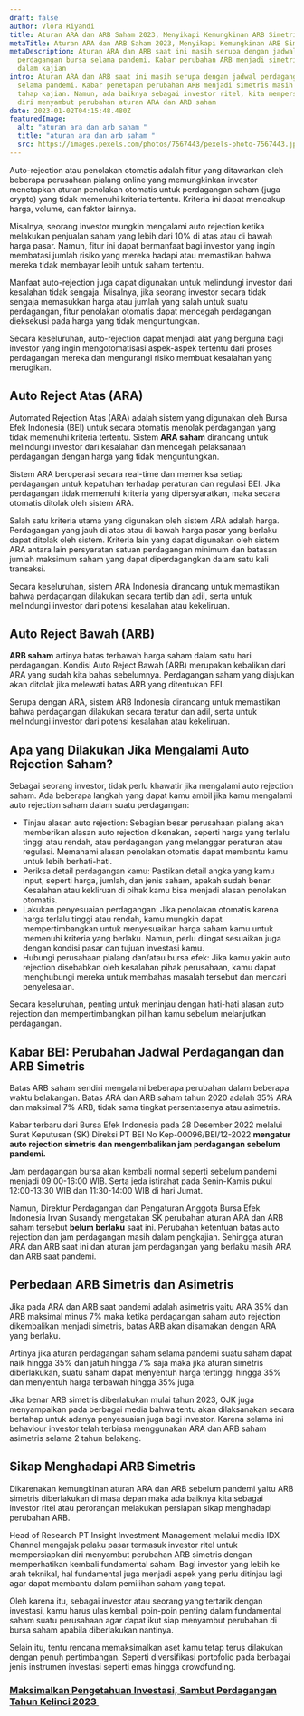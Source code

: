 ```yaml
---
draft: false
author: Vlora Riyandi
title: Aturan ARA dan ARB Saham 2023, Menyikapi Kemungkinan ARB Simetris
metaTitle: Aturan ARA dan ARB Saham 2023, Menyikapi Kemungkinan ARB Simetris
metaDescription: Aturan ARA dan ARB saat ini masih serupa dengan jadwal
  perdagangan bursa selama pandemi. Kabar perubahan ARB menjadi simetris masih
  dalam kajian
intro: Aturan ARA dan ARB saat ini masih serupa dengan jadwal perdagangan bursa
  selama pandemi. Kabar penetapan perubahan ARB menjadi simetris masih dalam
  tahap kajian. Namun, ada baiknya sebagai investor ritel, kita mempersiapkan
  diri menyambut perubahan aturan ARA dan ARB saham
date: 2023-01-02T04:15:48.480Z
featuredImage:
  alt: "aturan ara dan arb saham "
  title: "aturan ara dan arb saham "
  src: https://images.pexels.com/photos/7567443/pexels-photo-7567443.jpeg?auto=compress&cs=tinysrgb&w=1260&h=750&dpr=2
---
```

Auto-rejection atau penolakan otomatis adalah fitur yang ditawarkan oleh beberapa perusahaan pialang online yang memungkinkan investor menetapkan aturan penolakan otomatis untuk perdagangan saham (juga crypto) yang tidak memenuhi kriteria tertentu. Kriteria ini dapat mencakup harga, volume, dan faktor lainnya.

Misalnya, seorang investor mungkin mengalami auto rejection ketika melakukan penjualan saham yang lebih dari 10% di atas atau di bawah harga pasar. Namun, fitur ini dapat bermanfaat bagi investor yang ingin membatasi jumlah risiko yang mereka hadapi atau memastikan bahwa mereka tidak membayar lebih untuk saham tertentu.

Manfaat auto-rejection juga dapat digunakan untuk melindungi investor dari kesalahan tidak sengaja. Misalnya, jika seorang investor secara tidak sengaja memasukkan harga atau jumlah yang salah untuk suatu perdagangan, fitur penolakan otomatis dapat mencegah perdagangan dieksekusi pada harga yang tidak menguntungkan.

Secara keseluruhan, auto-rejection dapat menjadi alat yang berguna bagi investor yang ingin mengotomatisasi aspek-aspek tertentu dari proses perdagangan mereka dan mengurangi risiko membuat kesalahan yang merugikan.

## Auto Reject Atas (ARA)

Automated Rejection Atas (ARA) adalah sistem yang digunakan oleh Bursa Efek Indonesia (BEI) untuk secara otomatis menolak perdagangan yang tidak memenuhi kriteria tertentu. Sistem **ARA saham** dirancang untuk melindungi investor dari kesalahan dan mencegah pelaksanaan perdagangan dengan harga yang tidak menguntungkan.

Sistem ARA beroperasi secara real-time dan memeriksa setiap perdagangan untuk kepatuhan terhadap peraturan dan regulasi BEI. Jika perdagangan tidak memenuhi kriteria yang dipersyaratkan, maka secara otomatis ditolak oleh sistem ARA.

Salah satu kriteria utama yang digunakan oleh sistem ARA adalah harga. Perdagangan yang jauh di atas atau di bawah harga pasar yang berlaku dapat ditolak oleh sistem. Kriteria lain yang dapat digunakan oleh sistem ARA antara lain persyaratan satuan perdagangan minimum dan batasan jumlah maksimum saham yang dapat diperdagangkan dalam satu kali transaksi.

Secara keseluruhan, sistem ARA Indonesia dirancang untuk memastikan bahwa perdagangan dilakukan secara tertib dan adil, serta untuk melindungi investor dari potensi kesalahan atau kekeliruan.

## Auto Reject Bawah (ARB)

**ARB saham** artinya batas terbawah harga saham dalam satu hari perdagangan. Kondisi Auto Reject Bawah (ARB) merupakan kebalikan dari ARA yang sudah kita bahas sebelumnya. Perdagangan saham yang diajukan akan ditolak jika melewati batas ARB yang ditentukan BEI.

Serupa dengan ARA, sistem ARB Indonesia dirancang untuk memastikan bahwa perdagangan dilakukan secara teratur dan adil, serta untuk melindungi investor dari potensi kesalahan atau kekeliruan.

## Apa yang Dilakukan Jika Mengalami Auto Rejection Saham?

Sebagai seorang investor, tidak perlu khawatir jika mengalami auto rejection saham. Ada beberapa langkah yang dapat kamu ambil jika kamu mengalami auto rejection saham dalam suatu perdagangan:

* Tinjau alasan auto rejection: Sebagian besar perusahaan pialang akan memberikan alasan auto rejection dikenakan, seperti harga yang terlalu tinggi atau rendah, atau perdagangan yang melanggar peraturan atau regulasi. Memahami alasan penolakan otomatis dapat membantu kamu untuk lebih berhati-hati.
* Periksa detail perdagangan kamu: Pastikan detail angka yang kamu input, seperti harga, jumlah, dan jenis saham, apakah sudah benar. Kesalahan atau kekliruan di pihak kamu bisa menjadi alasan penolakan otomatis.
* Lakukan penyesuaian perdagangan: Jika penolakan otomatis karena harga terlalu tinggi atau rendah, kamu mungkin dapat mempertimbangkan untuk menyesuaikan harga saham kamu untuk memenuhi kriteria yang berlaku. Namun, perlu diingat sesuaikan juga dengan kondisi pasar dan tujuan investasi kamu.
* Hubungi perusahaan pialang dan/atau bursa efek: Jika kamu yakin auto rejection disebabkan oleh kesalahan pihak perusahaan, kamu dapat menghubungi mereka untuk membahas masalah tersebut dan mencari penyelesaian.

Secara keseluruhan, penting untuk meninjau dengan hati-hati alasan auto rejection dan mempertimbangkan pilihan kamu sebelum melanjutkan perdagangan.

## Kabar BEI: Perubahan Jadwal Perdagangan dan ARB Simetris

Batas ARB saham sendiri mengalami beberapa perubahan dalam beberapa waktu belakangan. Batas ARA dan ARB saham tahun 2020 adalah 35% ARA dan maksimal 7% ARB, tidak sama tingkat persentasenya atau asimetris.

Kabar terbaru dari Bursa Efek Indonesia pada 28 Desember 2022 melalui Surat Keputusan (SK) Direksi PT BEI No Kep-00096/BEI/12-2022 **mengatur auto rejection simetris dan mengembalikan jam perdagangan sebelum pandemi.** 

Jam perdagangan bursa akan kembali normal seperti sebelum pandemi menjadi 09:00-16:00 WIB. Serta jeda istirahat pada Senin-Kamis pukul 12:00-13:30 WIB dan 11:30-14:00 WIB di hari Jumat.

Namun, Direktur Perdagangan dan Pengaturan Anggota Bursa Efek Indonesia Irvan Susandy mengatakan SK perubahan aturan ARA dan ARB saham tersebut **belum berlaku** saat ini. Perubahan ketentuan batas auto rejection dan jam perdagangan masih dalam pengkajian. Sehingga aturan ARA dan ARB saat ini dan aturan jam perdagangan yang berlaku masih ARA dan ARB saat pandemi.

## Perbedaan ARB Simetris dan Asimetris

Jika pada ARA dan ARB saat pandemi adalah asimetris yaitu ARA 35% dan ARB maksimal minus 7% maka ketika perdagangan saham auto rejection dikembalikan menjadi simetris, batas ARB akan disamakan dengan ARA yang berlaku. 

Artinya jika aturan perdagangan saham selama pandemi suatu saham dapat naik hingga 35% dan jatuh hingga 7% saja maka jika aturan simetris diberlakukan, suatu saham dapat menyentuh harga tertinggi hingga 35% dan menyentuh harga terbawah hingga 35% juga. 

Jika benar ARB simetris diberlakukan mulai tahun 2023, OJK juga menyampaikan pada berbagai media bahwa tentu akan dilaksanakan secara bertahap untuk adanya penyesuaian juga bagi investor. Karena selama ini behaviour investor telah terbiasa menggunakan ARA dan ARB saham asimetris selama 2 tahun belakang.

## Sikap Menghadapi ARB Simetris

Dikarenakan kemungkinan aturan ARA dan ARB sebelum pandemi yaitu ARB simetris diberlakukan di masa depan maka ada baiknya kita sebagai investor ritel atau perorangan melakukan persiapan sikap menghadapi perubahan ARB. 

Head of Research PT Insight Investment Management melalui media IDX Channel mengajak pelaku pasar termasuk investor ritel untuk mempersiapkan diri menyambut perubahan ARB simetris dengan memperhatikan kembali fundamental saham. Bagi investor yang lebih ke arah teknikal, hal fundamental juga menjadi aspek yang perlu ditinjau lagi agar dapat membantu dalam pemilihan saham yang tepat.

Oleh karena itu, sebagai investor atau seorang yang tertarik dengan investasi, kamu harus ulas kembali poin-poin penting dalam fundamental saham suatu perusahaan agar dapat ikut siap menyambut perubahan di bursa saham apabila diberlakukan nantinya.

Selain itu, tentu rencana memaksimalkan aset kamu tetap terus dilakukan dengan penuh pertimbangan. Seperti diversifikasi portofolio pada berbagai jenis instrumen investasi seperti emas hingga crowdfunding.

### **[Maksimalkan Pengetahuan Investasi, Sambut Perdagangan Tahun Kelinci 2023 ](https://app.landx.id/?utm_source=Organic+Page&utm_medium=Content+Blog&utm_campaign=BlogLandX&utm_id=Blog)**